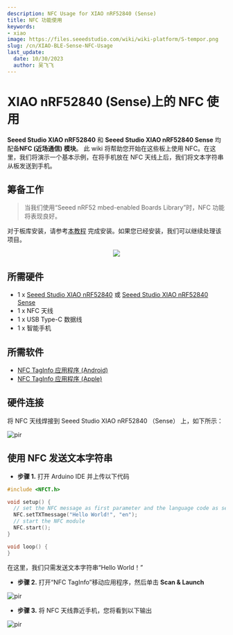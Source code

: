 ```yaml
---
description: NFC Usage for XIAO nRF52840 (Sense)
title: NFC 功能使用
keywords:
- xiao
image: https://files.seeedstudio.com/wiki/wiki-platform/S-tempor.png
slug: /cn/XIAO-BLE-Sense-NFC-Usage
last_update:
  date: 10/30/2023
  author: 吴飞飞
---
```


# XIAO nRF52840 (Sense)上的 NFC 使用

**Seeed Studio XIAO nRF52840** 和 **Seeed Studio XIAO nRF52840 Sense** 均配备**NFC (近场通信) 模块**。 此 wiki 将帮助您开始在这些板上使用 NFC。在这里，我们将演示一个基本示例，在将手机放在 NFC 天线上后，我们将文本字符串从板发送到手机。

## 筹备工作

> 当我们使用“Seeed nRF52 mbed-enabled Boards Library”时，NFC 功能将表现良好。

对于板库安装，请参考[本教程](https://wiki.seeedstudio.com/XIAO_BLE/#software-setup) 完成安装。如果您已经安装，我们可以继续处理该项目。

<div align="center"><img width={600} src="https://files.seeedstudio.com/wiki/XIAO-BLE/XIAO_nRF52840_new7.png" /></div>


## 所需硬件

- 1 x [Seeed Studio XIAO nRF52840](https://www.seeedstudio.com/Seeed-XIAO-BLE-nRF52840-p-5201.html) 或 [Seeed Studio XIAO nRF52840 Sense](https://www.seeedstudio.com/Seeed-XIAO-BLE-Sense-nRF52840-p-5253.html)
- 1 x NFC 天线
- 1 x USB Type-C 数据线
- 1 x 智能手机

## 所需软件

- [NFC TagInfo 应用程序 (Android)](https://play.google.com/store/apps/details?id=com.nxp.taginfolite&hl=en&gl=US)
- [NFC TagInfo 应用程序 (Apple)](https://apps.apple.com/us/app/nfc-taginfo-by-nxp/id1246143596)

## 硬件连接

将 NFC 天线焊接到 Seeed Studio XIAO nRF52840 （Sense） 上，如下所示：

<p style={{textAlign: 'center'}}><img src="https://files.seeedstudio.com/wiki/XIAO-BLE/NFC-antenna-3.png" alt="pir" width={550} height="auto" /></p>


## 使用 NFC 发送文本字符串

- **步骤 1.** 打开 Arduino IDE 并上传以下代码

```cpp
#include <NFCT.h>

void setup() { 
  // set the NFC message as first parameter and the language code as second
  NFC.setTXTmessage("Hello World!", "en");
  // start the NFC module
  NFC.start();
}

void loop() {
}

```

在这里，我们只需发送文本字符串“Hello World！”

- **步骤 2.** 打开“NFC TagInfo”移动应用程序，然后单击 **Scan & Launch**

<p style={{textAlign: 'center'}}><img src="https://files.seeedstudio.com/wiki/XIAO-BLE/NFCconnect3.jpg" alt="pir" width={300} height="auto" /></p>


- **步骤 3.** 将 NFC 天线靠近手机，您将看到以下输出

<p style={{textAlign: 'center'}}><img src="https://files.seeedstudio.com/wiki/XIAO-BLE/NFCconnect2.png" alt="pir" width={850} height="auto" /></p>
